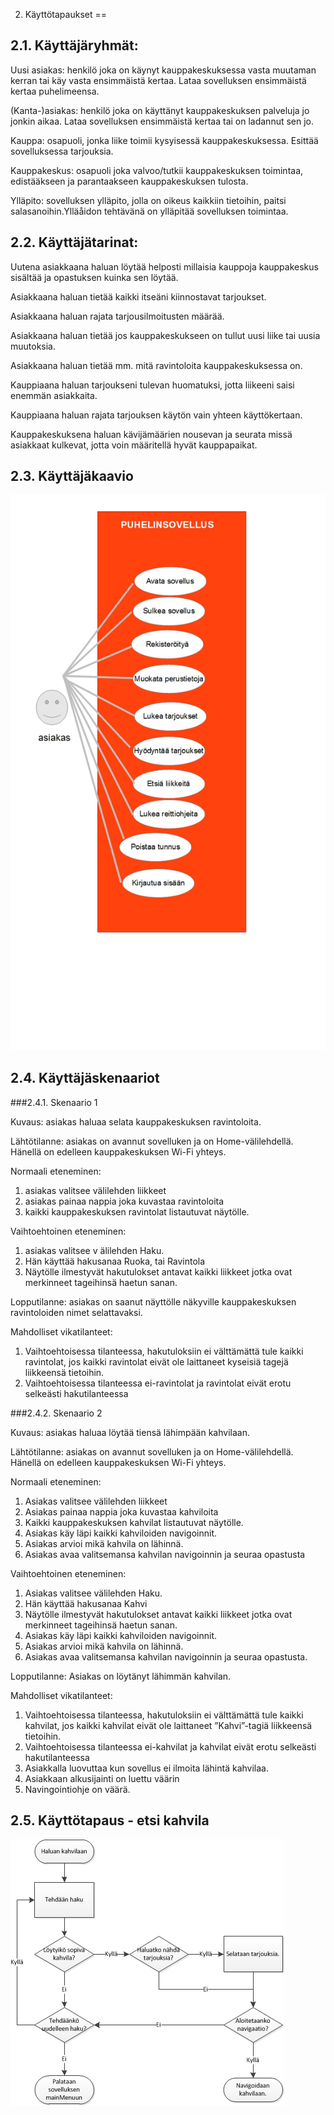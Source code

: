 ﻿2. Käyttötapaukset
==


2.1. Käyttäjäryhmät:
--

Uusi asiakas: henkilö joka on käynyt kauppakeskuksessa vasta muutaman kerran tai käy vasta ensimmäistä kertaa. Lataa sovelluksen ensimmäistä kertaa puhelimeensa.

(Kanta-)asiakas: henkilö joka on käyttänyt kauppakeskuksen palveluja jo jonkin aikaa. Lataa sovelluksen ensimmäistä kertaa tai on ladannut sen jo.

Kauppa: osapuoli, jonka liike toimii kysyisessä kauppakeskuksessa. Esittää sovelluksessa tarjouksia.

Kauppakeskus: osapuoli joka valvoo/tutkii kauppakeskuksen toimintaa, edistääkseen ja parantaakseen kauppakeskuksen tulosta.

Ylläpito: sovelluksen ylläpito, jolla on oikeus kaikkiin tietoihin, paitsi salasanoihin.Ylläåidon tehtävänä on ylläpitää sovelluksen toimintaa.


2.2. Käyttäjätarinat:
--

Uutena asiakkaana haluan löytää helposti millaisia kauppoja kauppakeskus sisältää ja opastuksen kuinka sen löytää.

Asiakkaana haluan tietää kaikki itseäni kiinnostavat tarjoukset.

Asiakkaana haluan rajata tarjousilmoitusten määrää.

Asiakkaana haluan tietää jos kauppakeskukseen on tullut uusi liike tai uusia muutoksia.

Asiakkaana haluan tietää mm. mitä ravintoloita kauppakeskuksessa on.

Kauppiaana haluan tarjoukseni tulevan huomatuksi, jotta liikeeni saisi enemmän asiakkaita.

Kauppiaana haluan rajata tarjouksen käytön vain yhteen käyttökertaan.

Kauppakeskuksena haluan kävijämäärien nousevan ja seurata missä asiakkaat kulkevat, jotta voin määritellä hyvät kauppapaikat.



2.3. Käyttäjäkaavio
--

![Käyttökaavio](/kayttajakaavio2.jpg)

2.4. Käyttäjäskenaariot
--


###2.4.1. Skenaario 1


Kuvaus: asiakas haluaa selata kauppakeskuksen ravintoloita.


Lähtötilanne: asiakas on avannut sovelluken ja on Home-välilehdellä. Hänellä on edelleen kauppakeskuksen Wi-Fi yhteys.


Normaali eteneminen: 

1. asiakas valitsee välilehden liikkeet
2. asiakas painaa nappia joka kuvastaa ravintoloita
3. kaikki kauppakeskuksen ravintolat listautuvat näytölle.


Vaihtoehtoinen eteneminen: 

1. asiakas valitsee v älilehden Haku.
2. Hän käyttää hakusanaa Ruoka, tai Ravintola
3. Näytölle ilmestyvät hakutulokset antavat kaikki liikkeet jotka ovat merkinneet tageihinsä haetun sanan.


Lopputilanne: asiakas on saanut  näyttölle näkyville kauppakeskuksen ravintoloiden nimet selattavaksi.


Mahdolliset vikatilanteet:

1. Vaihtoehtoisessa tilanteessa, hakutuloksiin ei välttämättä tule kaikki ravintolat, jos kaikki ravintolat eivät ole laittaneet kyseisiä tagejä liikkeensä tietoihin.
2. Vaihtoehtoisessa tilanteessa ei-ravintolat  ja ravintolat eivät erotu selkeästi hakutilanteessa




###2.4.2. Skenaario 2

Kuvaus: asiakas haluaa löytää tiensä lähimpään kahvilaan.


Lähtötilanne:  asiakas on avannut sovelluken ja on Home-välilehdellä. Hänellä on edelleen kauppakeskuksen Wi-Fi yhteys.


Normaali eteneminen: 

1. Asiakas valitsee välilehden liikkeet
2. Asiakas painaa nappia joka kuvastaa kahviloita
3. Kaikki kauppakeskuksen kahvilat listautuvat näytölle.
4. Asiakas käy läpi kaikki kahviloiden navigoinnit.
5. Asiakas arvioi mikä kahvila on lähinnä.
6. Asiakas avaa valitsemansa kahvilan navigoinnin ja seuraa opastusta


Vaihtoehtoinen eteneminen: 

1. Asiakas valitsee välilehden Haku.
2. Hän käyttää hakusanaa Kahvi
3. Näytölle ilmestyvät hakutulokset antavat kaikki liikkeet jotka ovat merkinneet tageihinsä haetun sanan.
4. Asiakas käy läpi kaikki kahviloiden navigoinnit.
5. Asiakas arvioi mikä kahvila on lähinnä.
6. Asiakas avaa valitsemansa kahvilan navigoinnin ja seuraa opastusta.


Lopputilanne: Asiakas on löytänyt lähimmän kahvilan.


Mahdolliset vikatilanteet:

1. Vaihtoehtoisessa tilanteessa, hakutuloksiin ei välttämättä tule kaikki kahvilat, jos kaikki kahvilat eivät ole laittaneet ”Kahvi”-tagiä liikkeensä tietoihin.
2. Vaihtoehtoisessa tilanteessa ei-kahvilat ja kahvilat eivät erotu selkeästi hakutilanteessa
3. Asiakkalla luovuttaa kun sovellus ei ilmoita lähintä kahvilaa.
4. Asiakkaan alkusijainti on luettu väärin
5. Navingointiohje on väärä.


2.5. Käyttötapaus - etsi kahvila
--
![Käyttötapausvuokaavio](/kayttotapaus_etsi_kahvila.png)